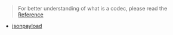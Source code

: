 > For better understanding of what is a codec, please read the [Reference](https://github.com/hubiquitus/hubiquitus/blob/master/docs/Reference.md)

* [jsonpayload](https://github.com/hubiquitus/hubiquitus/blob/master/docs/codecs/jsonPayload.md)

